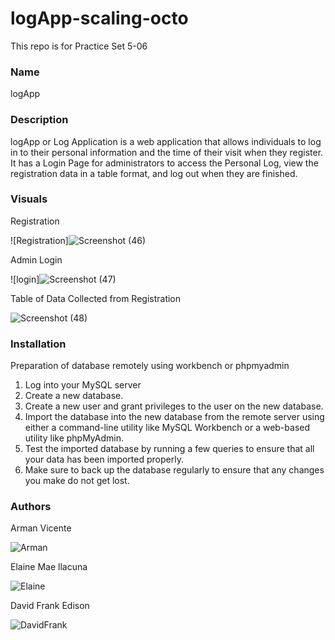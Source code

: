 # logApp-scaling-octo

This repo is for Practice Set 5-06

### Name
logApp

### Description
logApp or Log Application is a web application that allows individuals to log in to their personal information and the time of their visit when they register. It has a Login Page for administrators to access the Personal Log, view the registration data in a table format, and log out when they are finished.

### Visuals
Registration

![Registration]![Screenshot (46)](https://user-images.githubusercontent.com/120393285/233052191-63cba211-c6ee-4554-9e00-2b9bc113ef8f.png)


Admin Login

![login]![Screenshot (47)](https://user-images.githubusercontent.com/120393285/233052610-51b736fb-c3ab-4cf4-a6e6-94e1c853a4af.png)


Table of Data Collected from Registration

![Screenshot (48)](https://user-images.githubusercontent.com/120393285/233052801-9ee9e28c-51c3-4f4a-9202-d42d191003bc.png)


### Installation
Preparation of database remotely using workbench or phpmyadmin
1. Log into your MySQL server 
2. Create a new database. 
3. Create a new user and grant privileges to the user on the new database. 
4. Import the database into the new database from the remote server using either a command-line utility like MySQL Workbench or a web-based utility like phpMyAdmin. 
5. Test the imported database by running a few queries to ensure that all your data has been imported properly. 
6. Make sure to back up the database regularly to ensure that any changes you make do not get lost.

### Authors
Arman Vicente

![Arman](https://user-images.githubusercontent.com/120393285/233054532-1724fb40-0c34-45e2-823c-c22513f74eef.jpg)


Elaine Mae llacuna

![Elaine](https://user-images.githubusercontent.com/120393285/233056088-9473cafb-7700-4980-aa5c-6c2cea6bd0b8.jpg)


David Frank Edison

![DavidFrank](https://user-images.githubusercontent.com/120393285/233055972-bbd9dcda-a7e2-4d48-864e-cbbabb920cf7.jpg)
